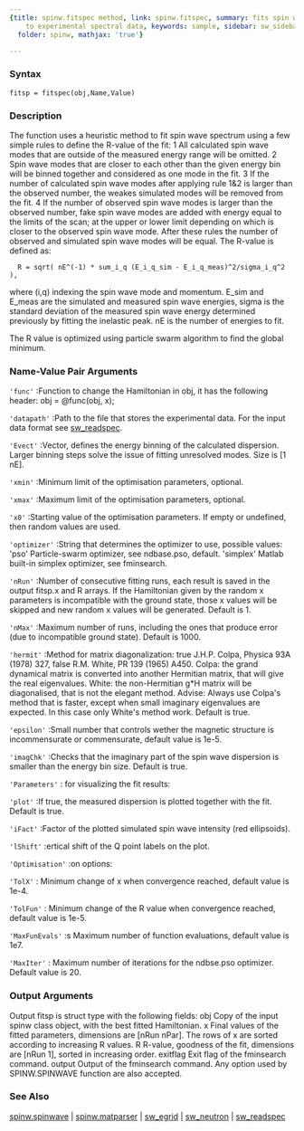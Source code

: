 ```yaml
---
{title: spinw.fitspec method, link: spinw.fitspec, summary: fits spin wave spectra
    to experimental spectral data, keywords: sample, sidebar: sw_sidebar, permalink: spinw_fitspec.html,
  folder: spinw, mathjax: 'true'}

---
```


### Syntax

`fitsp = fitspec(obj,Name,Value)`

### Description

The function uses a heuristic method to fit spin wave spectrum using a
few simple rules to define the R-value of the fit:
  1 All calculated spin wave modes that are outside of the measured
    energy range will be omitted.
  2 Spin wave modes that are closer to each other than the given energy
    bin will be binned together and considered as one mode in the fit.
  3 If the number of calculated spin wave modes after applying rule 1&2 
    is larger than the observed number, the weakes simulated modes will
    be removed from the fit.
  4 If the number of observed spin wave modes is larger than the observed
    number, fake spin wave modes are added with energy equal to the
    limits of the scan; at the upper or lower limit depending on which is
    closer to the observed spin wave mode.
After these rules the number of observed and simulated spin wave modes
will be equal. The R-value is defined as:
 
      R = sqrt( nE^(-1) * sum_i_q (E_i_q_sim - E_i_q_meas)^2/sigma_i_q^2 ),
 
where (i,q) indexing the spin wave mode and momentum. E_sim and E_meas
are the simulated and measured spin wave energies, sigma is the standard
deviation of the measured spin wave energy determined previously by
fitting the inelastic peak. nE is the number of energies to fit.
 
The R value is optimized using particle swarm algorithm to find the
global minimum.
 

### Name-Value Pair Arguments

`'func'`
:Function to change the Hamiltonian in obj, it has the following
 header:
          obj = @func(obj, x);

`'datapath'`
:Path to the file that stores the experimental data. For the
 input data format see <a href="matlab:doc sw_readspec">sw_readspec</a>.

`'Evect'`
:Vector, defines the energy binning of the calculated
 dispersion. Larger binning steps solve the issue of fitting
 unresolved modes. Size is [1 nE].

`'xmin'`
:Minimum limit of the optimisation parameters, optional.

`'xmax'`
:Maximum limit of the optimisation parameters, optional.

`'x0'`
:Starting value of the optimisation parameters. If empty
 or undefined, then random values are used.

`'optimizer'`
:String that determines the optimizer to use, possible values:
     'pso'       Particle-swarm optimizer, see ndbase.pso,
                 default.
     'simplex'   Matlab built-in simplex optimizer, see
                 fminsearch.

`'nRun'`
:Number of consecutive fitting runs, each result is saved in the
 output fitsp.x and R arrays. If the Hamiltonian given by the
 random x parameters is incompatible with the ground state,
 those x values will be skipped and new random x values will be
 generated. Default is 1.

`'nMax'`
:Maximum number of runs, including the ones that produce error
 (due to incompatible ground state). Default is 1000.

`'hermit'`
:Method for matrix diagonalization:
        true      J.H.P. Colpa, Physica 93A (1978) 327,
        false     R.M. White, PR 139 (1965) A450.
 Colpa: the grand dynamical matrix is converted into another
        Hermitian matrix, that will give the real eigenvalues.
 White: the non-Hermitian g*H matrix will be diagonalised,
        that is not the elegant method.
 Advise:
 Always use Colpa's method that is faster, except when small
 imaginary eigenvalues are expected. In this case only White's
 method work.
 Default is true.

`'epsilon'`
:Small number that controls wether the magnetic structure is
 incommensurate or commensurate, default value is 1e-5.

`'imagChk'`
:Checks that the imaginary part of the spin wave dispersion is
 smaller than the energy bin size. Default is true.

`'Parameters'`
: for visualizing the fit results:

`'plot'`
:If true, the measured dispersion is plotted together with the
 fit. Default is true.

`'iFact'`
:Factor of the plotted simulated spin wave intensity (red
 ellipsoids).

`'lShift'`
:ertical shift of the Q point labels on the plot.

`'Optimisation'`
:on options:

`'TolX'`
:    Minimum change of x when convergence reached, default
     value is 1e-4.

`'TolFun'`
:    Minimum change of the R value when convergence reached,
     default value is 1e-5.

`'MaxFunEvals'`
:s   Maximum number of function evaluations, default value is
     1e7.

`'MaxIter'`
:    Maximum number of iterations for the ndbse.pso optimizer.
     Default value is 20.

### Output Arguments

Output fitsp is struct type with the following fields:
obj       Copy of the input spinw class object, with the best fitted
          Hamiltonian.
x         Final values of the fitted parameters, dimensions are
          [nRun nPar]. The rows of x are sorted according to increasing R
          values.
R         R-value, goodness of the fit, dimensions are [nRun 1], sorted
          in increasing order.
exitflag  Exit flag of the fminsearch command.
output    Output of the fminsearch command.
Any option used by SPINW.SPINWAVE function are also accepted.

### See Also

[spinw.spinwave](spinw_spinwave.html) \| [spinw.matparser](spinw_matparser.html) \| [sw_egrid](sw_egrid.html) \| [sw_neutron](sw_neutron.html) \| [sw_readspec](sw_readspec.html)

